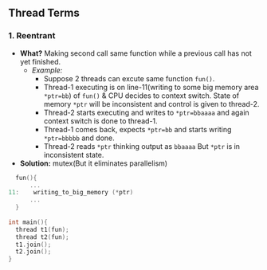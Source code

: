 ## Thread Terms
### 1. Reentrant
  - **What?** Making second call same function while a previous call has not yet finished.
    - *Example:*
      - Suppose 2 threads can excute same function `fun()`.
      - Thread-1 executing is on line-11(writing to some big memory area `*ptr=bb`) of `fun()` & CPU decides to context switch. State of memory `*ptr` will be inconsistent and control is given to thread-2.
      - Thread-2 starts executing and writes to `*ptr=bbaaaa` and again context switch is done to thread-1.
      - Thread-1 comes back, expects `*ptr=bb` and starts writing `*ptr=bbbbb` and done.
      - Thread-2 reads `*ptr` thinking output as `bbaaaa` But `*ptr` is in inconsistent state.
  - **Solution:** mutex(But it eliminates parallelism)
```c
  fun(){            
      ...
11:    writing_to_big_memory (*ptr)
      ...
  }
  
int main(){  
  thread t1(fun);
  thread t2(fun);
  t1.join();
  t2.join();
}  
```
